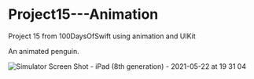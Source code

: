 # Project15---Animation
Project 15 from 100DaysOfSwift using animation and UIKit

An animated penguin.

![Simulator Screen Shot - iPad (8th generation) - 2021-05-22 at 19 31 04](https://user-images.githubusercontent.com/80002790/119242472-598c6a00-bb34-11eb-8566-f054ac29e564.png)

